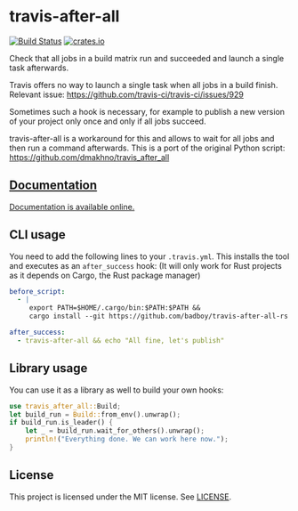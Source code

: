 # travis-after-all

[![Build Status](https://travis-ci.org/badboy/travis-after-all-rs.svg?branch=master)](https://travis-ci.org/badboy/travis-after-all-rs)
[![crates.io](http://meritbadge.herokuapp.com/travis-after-all)](https://crates.io/crates/travis-after-all)

Check that all jobs in a build matrix run and succeeded and launch a single task afterwards.

Travis offers no way to launch a single task when all jobs in a build finish.
Relevant issue: <https://github.com/travis-ci/travis-ci/issues/929>

Sometimes such a hook is necessary, for example to publish a new version of your project only once
and only if all jobs succeed.

travis-after-all is a workaround for this and allows to wait for all jobs and then run a
command afterwards.
This is a port of the original Python script: <https://github.com/dmakhno/travis_after_all>


## [Documentation][]

[Documentation is available online.][Documentation]

[Documentation]: http://badboy.github.io/travis-after-all-rs

## CLI usage

You need to add the following lines to your `.travis.yml`.
This installs the tool and executes as an `after_success` hook:
(It will only work for Rust projects as it depends on Cargo, the Rust package manager)

```yaml
before_script:
  - |
     export PATH=$HOME/.cargo/bin:$PATH:$PATH &&
     cargo install --git https://github.com/badboy/travis-after-all-rs

after_success:
  - travis-after-all && echo "All fine, let's publish"
```

## Library usage

You can use it as a library as well to build your own hooks:

```rust
use travis_after_all::Build;
let build_run = Build::from_env().unwrap();
if build_run.is_leader() {
    let _ = build_run.wait_for_others().unwrap();
    println!("Everything done. We can work here now.");
}
```

## License

This project is licensed under the MIT license. See [LICENSE](LICENSE).

